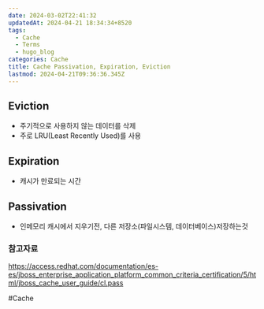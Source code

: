 ```yaml
---
date: 2024-03-02T22:41:32
updatedAt: 2024-04-21 18:34:34+8520
tags:
  - Cache
  - Terms
  - hugo_blog
categories: Cache
title: Cache Passivation, Expiration, Eviction
lastmod: 2024-04-21T09:36:36.345Z
---
```

## Eviction

* 주기적으로 사용하지 않는 데이터를 삭제
* 주로 LRU(Least Recently Used)를 사용

## Expiration

* 캐시가 만료되는 시간

## Passivation

* 인메모리 캐시에서 지우기전, 다른 저장소(파일시스템, 데이터베이스)저장하는것

### 참고자료

<https://access.redhat.com/documentation/es-es/jboss_enterprise_application_platform_common_criteria_certification/5/html/jboss_cache_user_guide/cl.pass>

\#Cache
